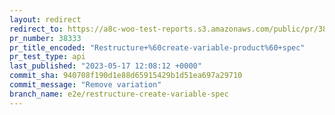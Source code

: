 ```yaml
---
layout: redirect
redirect_to: https://a8c-woo-test-reports.s3.amazonaws.com/public/pr/38333/api/index.html
pr_number: 38333
pr_title_encoded: "Restructure+%60create-variable-product%60+spec"
pr_test_type: api
last_published: "2023-05-17 12:08:12 +0000"
commit_sha: 940708f190d1e88d65915429b1d51ea697a29710
commit_message: "Remove variation"
branch_name: e2e/restructure-create-variable-spec
---
```

